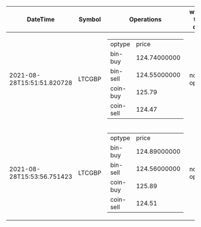 | DateTime | Symbol | Operations | what to do | max profit |
| ------------- | ------------- | ------------- | ------------- | ------------- | 
| 2021-08-28T15:51:51.820728| LTCGBP| <table><tr><td>optype</td><td>price</td></tr><tr><td>bin-buy</td><td>124.74000000</td></tr><tr><td>bin-sell</td><td>124.55000000</td></tr><tr><td>coin-buy</td><td>125.79</td></tr><tr><td>coin-sell</td><td>124.47</td></tr></table>| no-op| -0.27| 
| 2021-08-28T15:53:56.751423| LTCGBP| <table><tr><td>optype</td><td>price</td></tr><tr><td>bin-buy</td><td>124.89000000</td></tr><tr><td>bin-sell</td><td>124.56000000</td></tr><tr><td>coin-buy</td><td>125.89</td></tr><tr><td>coin-sell</td><td>124.51</td></tr></table>| no-op| -0.38| 

